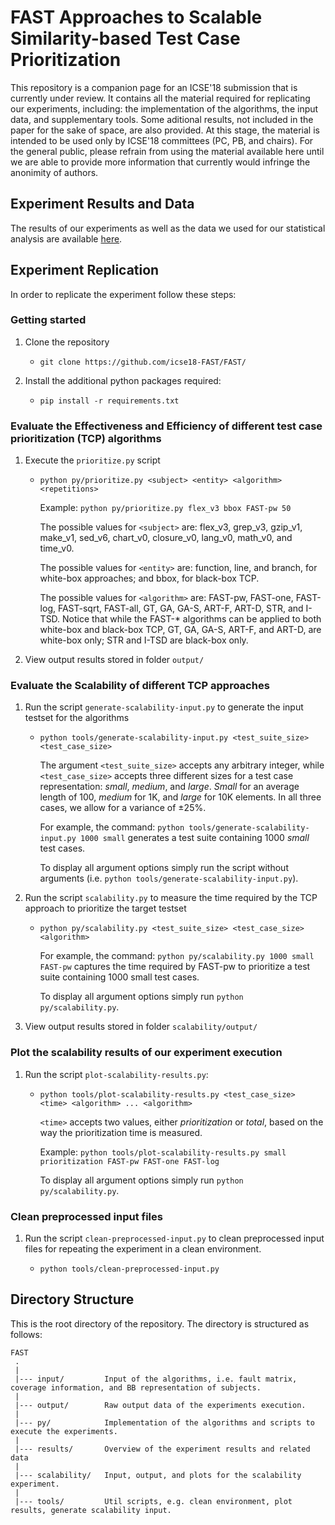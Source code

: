 # FAST Approaches to Scalable Similarity-based Test Case Prioritization

This repository is a companion page for an ICSE'18 submission that is currently under review.
It contains all the material required for replicating our experiments, including: the implementation of the algorithms, the input data, and supplementary tools. 
Some aditional results, not included in the paper for the sake of space, are also provided.
At this stage, the material is intended to be used only by ICSE'18 committees (PC, PB, and chairs). For the general public, please refrain from using the material available here until we are able to provide more information that currently would infringe the anonimity of authors.


Experiment Results and Data
---------------
The results of our experiments as well as the data we used for our statistical analysis are available [here](results/README.md).

 
Experiment Replication
---------------
In order to replicate the experiment follow these steps:

### Getting started

1. Clone the repository 
   - `git clone https://github.com/icse18-FAST/FAST/`
 
2. Install the additional python packages required:
   - `pip install -r requirements.txt`

### Evaluate the Effectiveness and Efficiency of different test case prioritization (TCP) algorithms

1. Execute the `prioritize.py` script 
   - `python py/prioritize.py <subject> <entity> <algorithm> <repetitions>`
   
      Example: `python py/prioritize.py flex_v3 bbox FAST-pw 50`
      
      The possible values for `<subject>` are: flex_v3, grep_v3, gzip_v1, make_v1, sed_v6, chart_v0, closure_v0, lang_v0, math_v0, and time_v0.
 
      The possible values for `<entity>` are: function, line, and branch, for white-box approaches; and bbox, for black-box TCP.
      
      The possible values for `<algorithm>` are: FAST-pw, FAST-one, FAST-log, FAST-sqrt, FAST-all, GT, GA, GA-S, ART-F, ART-D, STR, and I-TSD. Notice that while the FAST-* algorithms can be applied to both white-box and black-box TCP, GT, GA, GA-S, ART-F, and ART-D, are white-box only; STR and I-TSD are black-box only.

2. View output results stored in folder `output/`

### Evaluate the Scalability of different TCP approaches

1. Run the script  `generate-scalability-input.py` to generate the input testset for the algorithms
   - `python tools/generate-scalability-input.py <test_suite_size> <test_case_size>`

      The argument `<test_suite_size>` accepts any arbitrary integer, while `<test_case_size>` accepts three different sizes for a test case representation: *small*, *medium*, and *large*. *Small* for an average length of 100, *medium* for 1K, and *large* for 10K elements. In all three cases, we allow for a variance of ±25%.

      For example, the command: `python tools/generate-scalability-input.py 1000 small` generates a test suite containing 1000 *small* test cases.

      To display all argument options simply run the script without arguments (i.e. `python tools/generate-scalability-input.py`).

2. Run the script `scalability.py` to measure the time required by the TCP approach to prioritize the target testset
   - `python py/scalability.py <test_suite_size> <test_case_size> <algorithm>`
   
      For example, the command: `python py/scalability.py 1000 small FAST-pw` captures the time required by FAST-pw to prioritize a test suite containing 1000 small test cases. 
   
      To display all argument options simply run `python py/scalability.py`.
   
3. View output results stored in folder `scalability/output/`
 
### Plot the scalability results of our experiment execution

 1. Run the script `plot-scalability-results.py`:
    
    - `python tools/plot-scalability-results.py <test_case_size> <time> <algorithm> ... <algorithm>`

      `<time>` accepts two values, either *prioritization* or *total*, based on the way the prioritization time is measured.
   
      Example: `python tools/plot-scalability-results.py small prioritization FAST-pw FAST-one FAST-log`
 
      To display all argument options simply run `python py/scalability.py`.

### Clean preprocessed input files

 1. Run the script `clean-preprocessed-input.py` to clean preprocessed input files for repeating the experiment in a clean environment.
 
    - `python tools/clean-preprocessed-input.py`


Directory Structure
---------------
This is the root directory of the repository. The directory is structured as follows:

    FAST
     .
     |
     |--- input/         Input of the algorithms, i.e. fault matrix, coverage information, and BB representation of subjects.
     |
     |--- output/        Raw output data of the experiments execution.
     |
     |--- py/            Implementation of the algorithms and scripts to execute the experiments.
     |
     |--- results/       Overview of the experiment results and related data
     |
     |--- scalability/   Input, output, and plots for the scalability experiment.
     |
     |--- tools/         Util scripts, e.g. clean environment, plot results, generate scalability input.
  
